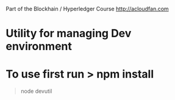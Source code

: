 Part of the Blockhain / Hyperledger Course
http://acloudfan.com
# Utility for managing Dev environment #
# To use first run > npm install       #
> node devutil
